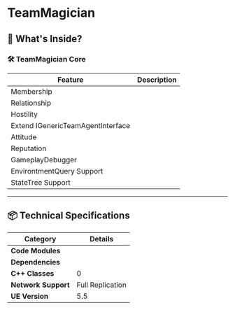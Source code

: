 # TeamMagician

## 🌟 What's Inside?

### 🛠️ **TeamMagician Core**
| Feature                | Description                                  |
|------------------------|----------------------------------------------|
| Membership   |  |
| Relationship   |                 |
| Hostility        |              |
| Extend IGenericTeamAgentInterface   |  |
| Attitude  |  |
| Reputation   |  |
| GameplayDebugger   |  |
| EnvirontmentQuery Support   |  |
| StateTree Support   |  |

---

## 📦 Technical Specifications

| **Category**          | **Details**                              |
|-----------------------|------------------------------------------|
| **Code Modules**      |  |
| **Dependencies**       |  |
| **C++ Classes**        | 0                                       |
| **Network Support**   | Full Replication                         |
| **UE Version**        | 5.5                                     |
